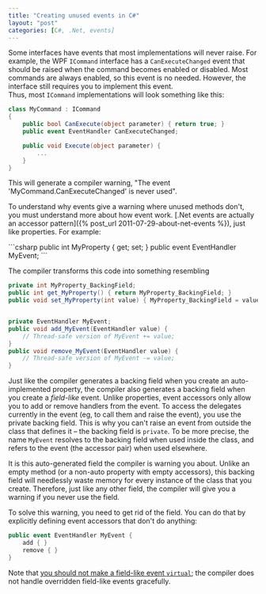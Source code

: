 ```yaml
---
title: "Creating unused events in C#"
layout: "post"
categories: [C#, .Net, events]
---
```


Some interfaces have events that most implementations will never raise.  For example, the WPF `ICommand` interface has a `CanExecuteChanged` event that should be raised when the command becomes enabled or disabled.  Most commands are always enabled, so this event is no needed.  However, the interface still requires you to implement this event.  
Thus, most `ICommand` implementations will look something like this:

```csharp
class MyCommand : ICommand
{
	public bool CanExecute(object parameter) { return true; }
	public event EventHandler CanExecuteChanged;

	public void Execute(object parameter) {
		...
	}
}
```

This will generate a compiler warning, "The event 'MyCommand.CanExecuteChanged' is never used".  

To understand why events give a warning where unused methods don't, you must understand more about how event work.  [.Net events are actually an accessor pattern]({% post_url 2011-07-29-about-net-events %}), just like properties.  For example:

<div class="small"></div>
```csharp
public int MyProperty { get; set; }
public event EventHandler MyEvent;
```

The compiler transforms this code into something resembling

```csharp
private int MyProperty_BackingField;
public int get_MyProperty() { return MyProperty_BackingField; }
public void set_MyProperty(int value) { MyProperty_BackingField = value; }


private EventHandler MyEvent;
public void add_MyEvent(EventHandler value) {
	// Thread-safe version of MyEvent += value;
}
public void remove_MyEvent(EventHandler value) {
	// Thread-safe version of MyEvent -= value;
}
```

Just like the compiler generates a backing field when you create an auto-implemented property, the compiler also generates a backing field when you create a _field-like_ event.  Unlike properties, event accessors only allow you to add or remove handlers from the event.  To access the delegates currently in the event (eg, to call them and raise the event), you use the private backing field.  This is why you can't raise an event from outside the class that defines it &ndash; the backing field is `private`.  To be more precise, the name `MyEvent` resolves to the backing field when used inside the class, and refers to the event (the accessor pair) when used elsewhere.

It is this auto-generated field the compiler is warning you about.  Unlike an empty method (or a non-auto property with empty accessors), this backing field will needlessly waste memory for every instance of the class that you create.  Therefore, just like any other field, the compiler will give you a warning if you never use the field.

To solve this warning, you need to get rid of the field.  You can do that by explicitly defining event accessors that don't do anything:

```csharp
public event EventHandler MyEvent {
	add { }
	remove { }
}
```

Note that [you should not make a field-like event `virtual`](http://blogs.msdn.com/b/samng/archive/2007/11/26/virtual-events-in-c.aspx); the compiler does not handle overridden field-like events gracefully.